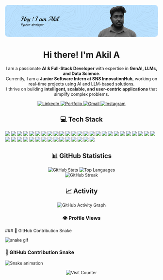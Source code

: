 
<div align="center">
  <img src="github-header-image.png" alt="header image" style="border-radius: 10px;" />
</div>

<h1 align="center">Hi there! I'm Akil A</h1>






<p align="center">
I am a passionate <b>AI & Full-Stack Developer</b> with expertise in <b>GenAI, LLMs, and Data Science</b>.<br>
Currently, I am a <b>Junior Software Intern at SNS InnovationHub</b>, working on real-time projects using AI and LLM-based solutions.<br>
I thrive on building <b>intelligent, scalable, and user-centric applications</b> that simplify complex problems.
</p>


<div align="center">
  <a href="https://www.linkedin.com/in/akil-a-" target="_blank">
    <img src="https://img.shields.io/static/v1?message=LinkedIn&logo=linkedin&label=&color=0077B5&logoColor=white&labelColor=&style=for-the-badge" height="30" alt="LinkedIn" />
  </a>
  <a href="https://akilalbs.me" target="_blank">
    <img src="https://img.shields.io/static/v1?message=Portfolio&logo=google-chrome&label=&color=4285F4&logoColor=white&labelColor=&style=for-the-badge" height="30" alt="Portfolio" />
  </a>
  <a href="mailto:akilaskarali@gmail.com" target="_blank">
    <img src="https://img.shields.io/static/v1?message=Gmail&logo=gmail&label=&color=D14836&logoColor=white&labelColor=&style=for-the-badge" height="30" alt="Gmail" />
  </a>
  <a href="https://www.instagram.com/akil_3124" target="_blank">
    <img src="https://img.shields.io/static/v1?message=Instagram&logo=instagram&label=&color=E4405F&logoColor=white&labelColor=&style=for-the-badge" height="30" alt="Instagram" />
  </a>
</div>



<h2 align="center">💻 Tech Stack</h2>

<!-- Programming Languages -->
<p>
  <img src="https://img.shields.io/badge/Python-3670A0?style=for-the-badge&logo=python&logoColor=ffdd54" />
  <img src="https://img.shields.io/badge/JavaScript-F7DF1E?style=for-the-badge&logo=javascript&logoColor=black" />
  <img src="https://img.shields.io/badge/TypeScript-3178C6?style=for-the-badge&logo=typescript&logoColor=white" />
  <img src="https://img.shields.io/badge/Django-092E20?style=for-the-badge&logo=django&logoColor=white" />
  <img src="https://img.shields.io/badge/Flask-000000?style=for-the-badge&logo=flask&logoColor=white" />
  <img src="https://img.shields.io/badge/FastAPI-009688?style=for-the-badge&logo=fastapi&logoColor=white" />
  <img src="https://img.shields.io/badge/Supabase-3ECF8E?style=for-the-badge&logo=supabase&logoColor=white" />
  <img src="https://img.shields.io/badge/Node.js-339933?style=for-the-badge&logo=nodedotjs&logoColor=white" />
  <img src="https://img.shields.io/badge/React-20232A?style=for-the-badge&logo=react&logoColor=61DAFB" />
  <img src="https://img.shields.io/badge/Vite-646CFF?style=for-the-badge&logo=vite&logoColor=white" />
  <img src="https://img.shields.io/badge/Next.js-000000?style=for-the-badge&logo=nextdotjs&logoColor=white" />
  <img src="https://img.shields.io/badge/Flutter-02569B?style=for-the-badge&logo=flutter&logoColor=white" />
  <img src="https://img.shields.io/badge/Tailwind_CSS-38B2AC?style=for-the-badge&logo=tailwind-css&logoColor=white" />
  <img src="https://img.shields.io/badge/MUI-007FFF?style=for-the-badge&logo=mui&logoColor=white" />
  <img src="https://img.shields.io/badge/shadcn-ui-000000?style=for-the-badge" />
  <img src="https://img.shields.io/badge/Bootstrap-7952B3?style=for-the-badge&logo=bootstrap&logoColor=white" />
  <img src="https://img.shields.io/badge/MongoDB-4EA94B?style=for-the-badge&logo=mongodb&logoColor=white" />
  <img src="https://img.shields.io/badge/AWS%20S3-232F3E?style=for-the-badge&logo=amazonaws&logoColor=white" />
  <img src="https://img.shields.io/badge/GCP-4285F4?style=for-the-badge&logo=googlecloud&logoColor=white" />
  <img src="https://img.shields.io/badge/Firebase-FFCA28?style=for-the-badge&logo=firebase&logoColor=black" />
  <img src="https://img.shields.io/badge/Git-F05032?style=for-the-badge&logo=git&logoColor=white" />
  <img src="https://img.shields.io/badge/GitHub-181717?style=for-the-badge&logo=github&logoColor=white" />
  <img src="https://img.shields.io/badge/Postman-FF6C37?style=for-the-badge&logo=postman&logoColor=white" />
  <img src="https://img.shields.io/badge/VS%20Code-007ACC?style=for-the-badge&logo=visual-studio-code&logoColor=white" />
  <img src="https://img.shields.io/badge/Android%20Studio-3DDC84?style=for-the-badge&logo=android-studio&logoColor=white" />
  <img src="https://img.shields.io/badge/Docker-2496ED?style=for-the-badge&logo=docker&logoColor=white" />
  <img src="https://img.shields.io/badge/HuggingFace-FFD21F?style=for-the-badge&logo=huggingface&logoColor=black" />
  <img src="https://img.shields.io/badge/n8n-FF3E00?style=for-the-badge&logo=n8n&logoColor=white" />
  <img src="https://img.shields.io/badge/CrewAI-000000?style=for-the-badge" />
  <img src="https://img.shields.io/badge/PrasionAI-000000?style=for-the-badge" />
  <img src="https://img.shields.io/badge/MCP Server-0078D4?style=for-the-badge&logo=microsoft&logoColor=white" />
  <img src="https://img.shields.io/badge/SerpAPI-20C997?style=for-the-badge&logoColor=white" />
  <img src="https://img.shields.io/badge/Playwright-2EAD33?style=for-the-badge&logo=playwright&logoColor=white" />
  <img src="https://img.shields.io/badge/DuckDuckGo-E37151?style=for-the-badge&logo=duckduckgo&logoColor=white" />
  <img src="https://img.shields.io/badge/Figma-F24E1E?style=for-the-badge&logo=figma&logoColor=white" />
  <img src="https://img.shields.io/badge/Canva-00C4CC?style=for-the-badge&logo=canva&logoColor=white" />
  <img src="https://img.shields.io/badge/Vercel-000000?style=for-the-badge&logo=vercel&logoColor=white" />
  <img src="https://img.shields.io/badge/Railway-000000?style=for-the-badge&logo=railway&logoColor=white" />
  <img src="https://img.shields.io/badge/Render-46E3B7?style=for-the-badge&logo=render&logoColor=white" />
  <img src="https://img.shields.io/badge/Netlify-00C7B7?style=for-the-badge&logo=netlify&logoColor=white" />
</p>




<h2 align="center">📊 GitHub Statistics</h2>

<div align="center">
  <img src="https://github-readme-stats.vercel.app/api?username=akillabs&show_icons=true&theme=dracula&hide_border=false&order=1" height="150" alt="GitHub Stats" />
  <img src="https://github-readme-stats.vercel.app/api/top-langs?username=akillabs&layout=compact&theme=dracula&hide_border=false&order=2" height="150" alt="Top Languages" />
</div>

<div align="center">
  <img src="https://github-readme-streak-stats.herokuapp.com?user=AkilLabs&theme=dracula" height="150" alt="GitHub Streak" />
</div>

<h2 align="center">📈 Activity</h2>

<div align="center">
  <img src="https://github-readme-activity-graph.vercel.app/graph?username=akillabs&theme=dracula" alt="GitHub Activity Graph" />
</div>

<h3 align="center">👁️ Profile Views</h3>
### 🐍 GitHub Contribution Snake

![snake gif](https://github.com/AkilLabs/AkilLabs/blob/output/github-contribution-grid-snake.svg)

### 🐍 GitHub Contribution Snake

![Snake animation](https://github.com/AkilLabs/AkilLabs/blob/output/github-contribution-grid-snake.svg)

<div align="center">
  <img src="https://profile-counter.glitch.me/akillabs/count.svg?" alt="Visit Counter" />
</div>
